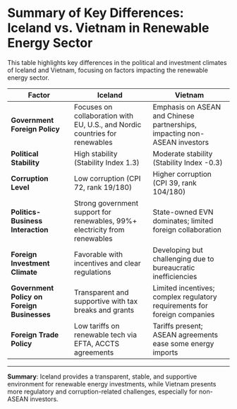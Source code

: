 
# Summary of Key Differences: Iceland vs. Vietnam in Renewable Energy Sector

This table highlights key differences in the political and investment climates of Iceland and Vietnam, focusing on factors impacting the renewable energy sector.

| **Factor**                         | **Iceland**                                                                           | **Vietnam**                                                                             |
|------------------------------------|----------------------------------------------------------------------------------------|-----------------------------------------------------------------------------------------|
| **Government Foreign Policy**      | Focuses on collaboration with EU, U.S., and Nordic countries for renewables            | Emphasis on ASEAN and Chinese partnerships, impacting non-ASEAN investors               |
| **Political Stability**            | High stability (Stability Index 1.3)                                                   | Moderate stability (Stability Index -0.3)                                               |
| **Corruption Level**               | Low corruption (CPI 72, rank 19/180)                                                   | Higher corruption (CPI 39, rank 104/180)                                                |
| **Politics-Business Interaction**  | Strong government support for renewables, 99%+ electricity from renewables             | State-owned EVN dominates; limited foreign collaboration                                |
| **Foreign Investment Climate**     | Favorable with incentives and clear regulations                                        | Developing but challenging due to bureaucratic inefficiencies                           |
| **Government Policy on Foreign Businesses** | Transparent and supportive with tax breaks and grants                    | Limited incentives; complex regulatory requirements for foreign companies               |
| **Foreign Trade Policy**           | Low tariffs on renewable tech via EFTA, ACCTS agreements                               | Tariffs present; ASEAN agreements ease some energy imports                              |

---

**Summary**: Iceland provides a transparent, stable, and supportive environment for renewable energy investments, while Vietnam presents more regulatory and corruption-related challenges, especially for non-ASEAN investors.
